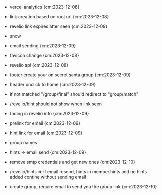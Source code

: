 - vercel analytics {cm:2023-12-08}
- link creation based on root url {cm:2023-12-08}
- revelio link expires after seen {cm:2023-12-09}
- snow
- email sending {cm:2023-12-09}
- favicon change {cm:2023-12-08}
- revelio api {cm:2023-12-08}
- footer create your on secret santa group {cm:2023-12-09}
- header onclick to home {cm:2023-12-09}
- if not matched "/group/final" should redirect to "group/match"
- /revelio/hint should not show when link seen
- fading in revelio info {cm:2023-12-09}
- prelink for email {cm:2023-12-09}
- hint link for email {cm:2023-12-09}
- group names

- hints => email send {cm:2023-12-09}
- remove smtp credentials and get new ones {cm:2023-12-10}
- /revelio/hints => if email resend, hints in member.hints and no hints added contine without sending email
- create group, require email to send you the group link {cm:2023-12-10}
